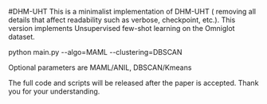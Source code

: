 #DHM-UHT
This is a minimalist implementation of DHM-UHT ( removing all details that affect readability such as verbose, checkpoint, etc.). This version implements Unsupervised few-shot learning on the Omniglot dataset.

python main.py --algo=MAML --clustering=DBSCAN

Optional parameters are MAML/ANIL, DBSCAN/Kmeans

The full code and scripts will be released after the paper is accepted. Thank you for your understanding.
